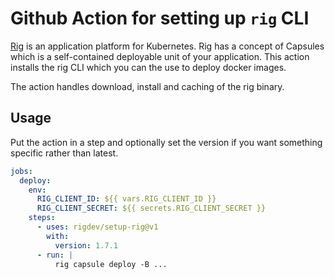 # Github Action for setting up `rig` CLI

[Rig](https://docs.rig.dev) is an application platform for Kubernetes. Rig has
a concept of Capsules which is a self-contained deployable unit of your
application. This action installs the rig CLI which you can the use to deploy
docker images.

The action handles download, install and caching of the rig binary.

## Usage

Put the action in a step and optionally set the version if you want something
specific rather than latest.

```yaml
jobs:
  deploy:
    env:
      RIG_CLIENT_ID: ${{ vars.RIG_CLIENT_ID }}
      RIG_CLIENT_SECRET: ${{ secrets.RIG_CLIENT_SECRET }}
    steps:
      - uses: rigdev/setup-rig@v1
        with:
          version: 1.7.1
      - run: |
          rig capsule deploy -B ...
```
